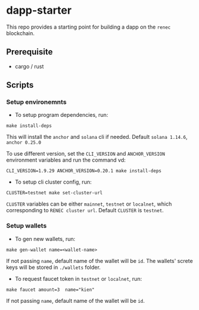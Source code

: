# dapp-starter

This repo provides a starting point for building a dapp on the `renec` blockchain.

## Prerequisite

- cargo / rust

## Scripts

### Setup environemnts

- To setup program dependencies, run:

```
make install-deps
```

This will install the `anchor` and `solana` cli if needed. Default `solana 1.14.6`, `anchor 0.25.0`

To use different version, set the `CLI_VERSION` and `ANCHOR_VERSION` environment variables and run the command
vd:

```
CLI_VERSION=1.9.29 ANCHOR_VERSION=0.20.1 make install-deps
```

- To setup cli cluster config, run:

```
CLUSTER=testnet make set-cluster-url
```

`CLUSTER` variables can be either `mainnet`, `testnet` or `localnet`, which corresponding to `RENEC cluster url`. Default `CLUSTER` is `testnet`.

### Setup wallets

- To gen new wallets, run:

```
make gen-wallet name=<wallet-name>
```

If not passing `name`, default name of the wallet will be `id`. The wallets' screte keys will be stored in `./wallets` folder.

- To request faucet token in `testnet` or `localnet`, run:

```
make faucet amount=3  name="kien"
```

If not passing `name`, default name of the wallet will be `id`.
